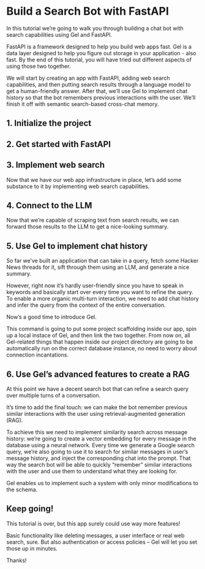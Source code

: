 # Build a Search Bot with FastAPI

In this tutorial we’re going to walk you through building a chat bot with search capabilities using Gel and FastAPI.

FastAPI is a framework designed to help you build web apps fast. Gel is a data layer designed to help you figure out storage in your application - also fast. By the end of this tutorial, you will have tried out different aspects of using those two together.

We will start by creating an app with FastAPI, adding web search capabilities, and then putting search results through a language model to get a human-friendly answer. After that, we’ll use Gel to implement chat history so that the bot remembers previous interactions with the user. We’ll finish it off with semantic search-based cross-chat memory.

## 1. Initialize the project

## 2. Get started with FastAPI

## 3. Implement web search

Now that we have our web app infrastructure in place, let’s add some substance to it by implementing web search capabilities.

## 4. Connect to the LLM

Now that we’re capable of scraping text from search results, we can forward those results to the LLM to get a nice-looking summary.

## 5. Use Gel to implement chat history

So far we’ve built an application that can take in a query, fetch some Hacker News threads for it, sift through them using an LLM, and generate a nice summary.

However, right now it’s hardly user-friendly since you have to speak in keywords and basically start over every time you want to refine the query. To enable a more organic multi-turn interaction, we need to add chat history and infer the query from the context of the entire conversation.

Now’s a good time to introduce Gel.

This command is going to put some project scaffolding inside our app, spin up a local instace of Gel, and then link the two together. From now on, all Gel-related things that happen inside our project directory are going to be automatically run on the correct database instance, no need to worry about connection incantations.

## 6. Use Gel’s advanced features to create a RAG

At this point we have a decent search bot that can refine a search query over multiple turns of a conversation.

It’s time to add the final touch: we can make the bot remember previous similar interactions with the user using retrieval-augmented generation (RAG).

To achieve this we need to implement similarity search across message history: we’re going to create a vector embedding for every message in the database using a neural network. Every time we generate a Google search query, we’re also going to use it to search for similar messages in user’s message history, and inject the corresponding chat into the prompt. That way the search bot will be able to quickly “remember” similar interactions with the user and use them to understand what they are looking for.

Gel enables us to implement such a system with only minor modifications to the schema.

## Keep going!

This tutorial is over, but this app surely could use way more features!

Basic functionality like deleting messages, a user interface or real web search, sure. But also authentication or access policies – Gel will let you set those up in minutes.

Thanks!

